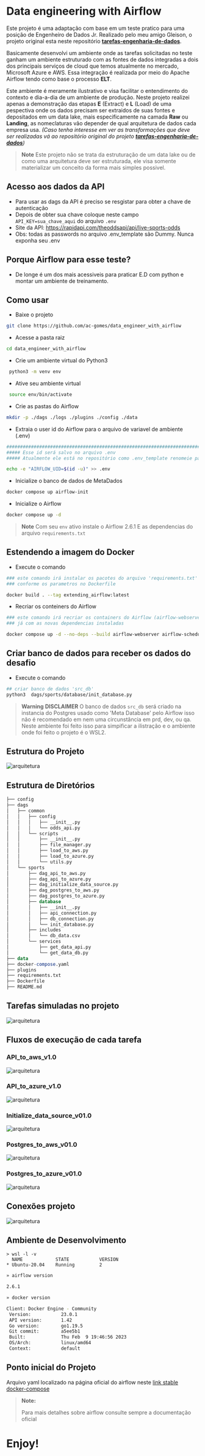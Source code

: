 # Data engineering with Airflow

Este projeto é uma adaptação com base em um teste pratico para uma posição de Engenheiro de Dados Jr. Realizado pelo meu amigo Gleison, o projeto original esta neste repositório **[tarefas-engenharia-de-dados](https://github.com/GleisonR/tarefas-engenharia-de-dados)**.

Basicamente desenvolvi um ambiente onde as tarefas solicitadas no teste ganham um ambiente estruturado com as fontes de dados integradas a dois dos principais serviços de cloud que temos atualmente no mercado, Microsoft Azure e AWS. Essa integração é realizada por meio do Apache Airflow tendo como base o processo **ELT**.

Este ambiente é meramente ilustrativo e visa facilitar o entendimento do contexto e dia-a-dia de um ambiente de produção. Neste projeto  realizei apenas a demonstração das etapas **E** (Extract) e **L** (Load) de uma pespectiva onde os dados precisam ser extraidos de suas fontes e depositados em um data lake, mais especificamente na camada **Raw** ou **Landing**, as nomeclaturas vão depender de qual arquitetura de dados cada empresa usa. *(Caso tenha interesse em ver as transformações que deve ser realizadas vá ao repositório original do projeto **[tarefas-engenharia-de-dados](https://github.com/GleisonR/tarefas-engenharia-de-dados)**)*

> **Note**
> Este projeto não se trata da estruturação de um data lake ou de como uma arquitetura deve ser estruturada, ele visa somente materializar um conceito da forma mais simples possivel.

## Acesso aos dados da API

- Para usar as dags da API é preciso se resgistar para obter a chave de autenticação
- Depois de obter sua chave coloque neste campo ``API_KEY=sua_chave_aqui`` do arquivo ``.env``
- Site da API: https://rapidapi.com/theoddsapi/api/live-sports-odds
- Obs: todas as passwords no arquivo .env_template são Dummy. Nunca exponha seu .env


## Porque Airflow para esse teste?

- De longe é um dos mais acessiveis para praticar E.D com python e montar um ambiente de treinamento.

## Como usar

- Baixe o projeto

```sh
git clone https://github.com/ac-gomes/data_engineer_with_airflow
```

- Acesse a pasta raiz

```sh
cd data_engineer_with_airflow
```

- Crie um ambiente virtual do Python3

```sh
 python3 -m venv env
```

- Ative seu ambiente virtual

```sh
 source env/bin/activate
```

- Crie as pastas do Airflow

```sh
mkdir -p ./dags ./logs ./plugins ./config ./data
```

- Extraia o user id do Airflow para o arquivo de variavel de ambiente (.env)

```sh
###################################################################################
##### Esse id será salvo no arquivo .env
##### Atualmente ele está no repositório como .env_template renomeie para .env antes do comando abaixo

echo -e "AIRFLOW_UID=$(id -u)" >> .env

```

- Inicialize o banco de dados de MetaDados

```sh
docker compose up airflow-init
```

- Inicialize o Airflow

```sh
docker compose up -d
```

> **Note**
> Com seu ``env`` ativo instale o Airflow 2.6.1
> E as dependencias do arquivo ``requirements.txt``

## Estendendo a imagem do Docker

- Execute o comando

```sh
### este comando irá instalar os pacotes do arquivo 'requirements.txt' no container do Airflow
### conforme os parametros no Dockerfile

docker build . --tag extending_airflow:latest
```

- Recriar os conteiners do Airflow

```sh
### este comando irá recriar os containers do Airflow (airflow-webserver e airflow-scheduler)
### já com as novas dependencias instaladas

docker compose up -d --no-deps --build airflow-webserver airflow-scheduler
```

## Criar banco de dados para receber os dados do desafio

- Execute o comando

```sh
## criar banco de dados 'src_db'
python3  dags/sports/database/init_database.py
```

> **Warning**
> **DISCLAIMER**
> O banco de dados ``src_db`` será criado na instancia do Postgres usado como 'Meta Database'
> pelo Airflow isso não é recomendado em nem uma circunstância em prd, dev, ou qa.
> Neste ambiente foi feito isso para simpificar a ilistração e o ambiente onde foi feito o projeto
> é o WSL2.

## Estrutura do Projeto

![arquitetura](./readme_img/arquitetura_testx.PNG)

## Estrutura de Diretórios

```sql
├── config
├── dags
│   ├── common
│   │   ├── config
│   │   │   ├── __init__.py
│   │   │   └── odds_api.py
│   │   └── scripts
│   │       ├── __init__.py
│   │       ├── file_manager.py
│   │       ├── load_to_aws.py
│   │       ├── load_to_azure.py
│   │       └── utils.py
│   └── sports
│       ├── dag_api_to_aws.py
│       ├── dag_api_to_azure.py
│       ├── dag_initialize_data_source.py
│       ├── dag_postgres_to_aws.py
│       ├── dag_postgres_to_azure.py
│       ├── database
│       │   ├── __init__.py
│       │   ├── api_connection.py
│       │   ├── db_connection.py
│       │   └── init_database.py
│       ├── includes
│       │   └── db_data.csv
│       └── services
│           ├── get_data_api.py
│           └── get_data_db.py
├── data
├── docker-compose.yaml
├── plugins
├── requirements.txt
├── Dockerfile
├── README.md
```

## Tarefas simuladas no projeto

![arquitetura](./readme_img/dags.PNG)

## Fluxos de execução de cada tarefa

### API_to_aws_v1.0

![arquitetura](./readme_img/API_to_aws_v1.0.PNG)

### API_to_azure_v1.0

![arquitetura](./readme_img/API_to_azure_v1.0.PNG)

### Initialize_data_source_v01.0

![arquitetura](./readme_img/initialize_data_source_v01.0.PNG)

### Postgres_to_aws_v01.0

![arquitetura](./readme_img/postgres_to_aws_v01.0.PNG)

### Postgres_to_azure_v01.0

![arquitetura](./readme_img/postgres_to_azure_v01.0.PNG)

## Conexões projeto

![arquitetura](./readme_img/connections.PNG)

## Ambiente de Desenvolvimento

```
> wsl -l -v
  NAME            STATE           VERSION
* Ubuntu-20.04    Running         2
```

```sh
» airflow version

2.6.1

» docker version

Client: Docker Engine - Community
 Version:           23.0.1
 API version:       1.42
 Go version:        go1.19.5
 Git commit:        a5ee5b1
 Built:             Thu Feb  9 19:46:56 2023
 OS/Arch:           linux/amd64
 Context:           default

```

## Ponto inicial do Projeto

Arquivo yaml localizado na página oficial do airflow neste [link stable docker-compose](https://airflow.apache.org/docs/apache-airflow/stable/howto/docker-compose/index.html)

> **Note:**
>
> Para mais detalhes sobre airflow consulte sempre a documentação oficial
>

# Enjoy!